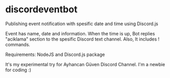 # discordeventbot
Publishing event notification with spesific date and time using Discord.js

Event has name, date and information. When the time is up, Bot replies "aciklama" section to the spesific Discord text channel. Also, It includes ! commands. 

Requirements: NodeJS and Discord.js package

It's my experimental try for Ayhancan Güven Discord Channel. I'm a newbie for coding :)
